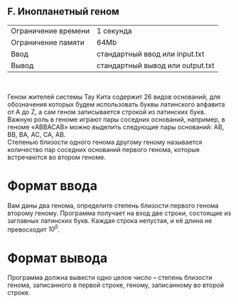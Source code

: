 ## F. Инопланетный геном

|                     |           |
|---------------------|-----------|
| Ограничение времени | 1 секунда |
| Ограничение памяти  | 64Mb      |
| Ввод                | стандартный ввод или input.txt  |
| Вывод               | стандартный вывод или output.txt |

<br>

Геном жителей системы Тау Кита содержит 26 видов оснований, для обозначения которых будем использовать буквы латинского алфавита от A до Z, а сам геном записывается строкой из латинских букв. Важную роль в геноме играют пары соседних оснований, например, в геноме «ABBACAB» можно выделить следующие пары оснований: AB, BB, BA, AC, CA, AB.  
Степенью близости одного генома другому геному называется количество пар соседних оснований первого генома, которые встречаются во втором геноме.

# Формат ввода

Вам даны два генома, определите степень близости первого генома второму геному. Программа получает на вход две строки, состоящие из заглавных латинских букв. Каждая строка непустая, и её длина не превосходит *10<sup>5</sup>*.

# Формат вывода

Программа должна вывести одно целое число – степень близости генома, записанного в первой строке, геному, записанному во второй строке.
